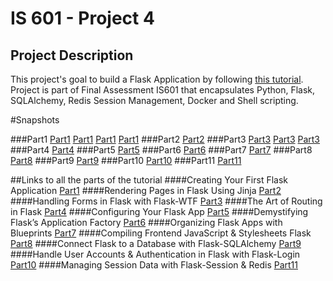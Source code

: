 # IS 601 - Project 4

## Project Description
This project's goal to build a Flask Application by following [this tutorial](https://hackersandslackers.com/your-first-flask-application).
Project is part of Final Assessment IS601 that encapsulates Python, Flask, SQLAlchemy, Redis Session Management, Docker and Shell scripting. 

#Snapshots

###Part1
[Part1](./snapshots/1.PNG)
[Part1](./snapshots/10.PNG)
[Part1](./snapshots/11.PNG)
[Part1](./snapshots/12.PNG)
###Part2
[Part2](./snapshots/2.PNG)
###Part3
[Part3](./snapshots/3.PNG)
[Part3](./snapshots/4.PNG)
[Part3](./snapshots/5.PNG)
###Part4
[Part4](./snapshots/6.PNG)
###Part5
[Part5](./snapshots/7.PNG)
###Part6
[Part6](./snapshots/5.PNG)
###Part7
[Part7](./snapshots/8.PNG)
###Part8
[Part8](./snapshots/7.PNG)
###Part9
[Part9](./snapshots/9.PNG)
###Part10
[Part10](./snapshots/13.PNG)
###Part11
[Part11](./snapshots/14.PNG)

##Links to all the parts of the tutorial
####Creating Your First Flask Application
[Part1]("https://hackersandslackers.com/your-first-flask-application")
####Rendering Pages in Flask Using Jinja
[Part2]("https://hackersandslackers.com/flask-jinja-templates")
####Handling Forms in Flask with Flask-WTF
[Part3]("https://hackersandslackers.com/flask-wtforms-forms")
####The Art of Routing in Flask
[Part4]("https://hackersandslackers.com/flask-routes")
####Configuring Your Flask App
[Part5]("https://hackersandslackers.com/configure-flask-applications")
####Demystifying Flask’s Application Factory
[Part6]("https://hackersandslackers.com/flask-application-factory")
####Organizing Flask Apps with Blueprints
[Part7](https://hackersandslackers.com/flask-blueprints)
####Compiling Frontend JavaScript & Stylesheets Flask
[Part8]("https://hackersandslackers.com/flask-assets")
####Connect Flask to a Database with Flask-SQLAlchemy
[Part9](https://hackersandslackers.com/flask-sqlalchemy-database-models)
####Handle User Accounts & Authentication in Flask with Flask-Login
[Part10]("https://hackersandslackers.com/flask-login-user-authentication")
####Managing Session Data with Flask-Session & Redis
[Part11]("https://hackersandslackers.com/managing-user-session-variables-with-flask-sessions-and-redis")

